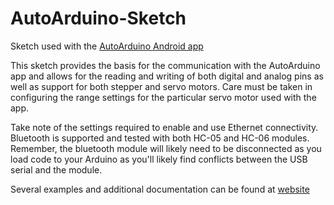 # AutoArduino-Sketch
Sketch used with the [AutoArduino Android app](https://play.google.com/store/apps/details?id=com.joaomgcd.autoarduino)

This sketch provides the basis for the communication with the AutoArduino app and allows for the reading
and writing of both digital and analog pins as well as support for both stepper and servo motors. Care must
be taken in configuring the range settings for the particular servo motor used with the app.

Take note of the settings required to enable and use Ethernet connectivity. Bluetooth is supported and tested
with both HC-05 and HC-06 modules. Remember, the bluetooth module will likely need to be disconnected as you
load code to your Arduino as you'll likely find conflicts between the USB serial and the module.

Several examples and additional documentation can be found at [website](https://joaoapps.com/autoarduino/)
